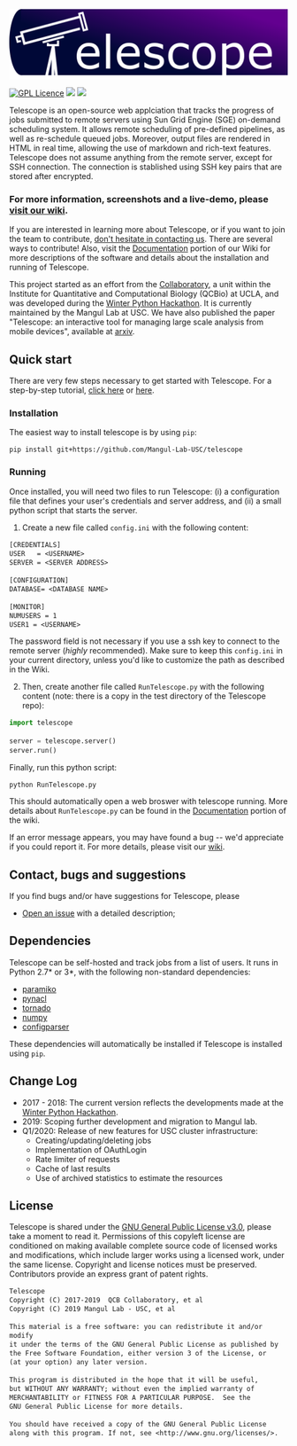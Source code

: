 <img align="center" src="resources/Complete_Logo_v1.png" width=600 />

[![GPL Licence](https://badges.frapsoft.com/os/gpl/gpl.svg?v=103)](https://opensource.org/licenses/GPL-3.0/)
<img src="https://img.shields.io/badge/Python-_2.7_and_3-brightgreen.svg">
[<img src="https://img.shields.io/badge/gitter_-_chat_online_-blue.svg">](https://gitter.im/unix-telescope/Lobby)

Telescope is an open-source web applciation that tracks the progress of jobs submitted to remote servers using Sun Grid Engine (SGE) on-demand scheduling system. It allows remote scheduling of pre-defined pipelines, as well as re-schedule queued jobs. Moreover, output files are rendered in HTML in real time, allowing  the use of markdown and rich-text features. Telescope does not assume anything from the remote server, except for SSH connection. The connection is stablished using SSH key pairs that are stored after encrypted.

### For more information, screenshots and a live-demo, please [visit our wiki](https://github.com/QCB-Collaboratory/telescope/wiki).

If you are interested in learning more about Telescope, or if you want to join the team to contribute, [don't hesitate in contacting us](https://github.com/Mangul-Lab-USC/telescope#contact-bugs-and-suggestions). There are several ways to contribute! Also, visit the [Documentation](https://github.com/Mangul-Lab-USC/telescope/wiki/Documentation) portion of our Wiki for more descriptions of the software and details about the installation and running of Telescope.

This project started as an effort from the [Collaboratory](https://qcb.ucla.edu/collaboratory/), a unit within the Institute for Quantitative and Computational Biology (QCBio) at UCLA, and was developed during the [Winter Python Hackathon](https://github.com/QCB-Collaboratory/Python-Hackathon-Winter2018). It is currently maintained by the Mangul Lab at USC. 
We have also published the paper "Telescope: an interactive tool for managing large scale analysis from mobile devices", available at [arxiv](https://arxiv.org/abs/1909.12469).


## Quick start

There are very few steps necessary to get started with Telescope. For a step-by-step tutorial, [click here](https://github.com/Mangul-Lab-USC/telescope/blob/master/test/Readme.md) or [here](https://github.com/Mangul-Lab-USC/telescope/wiki/Documentation).

### Installation

The easiest way to install telescope is by using ```pip```:
```
pip install git+https://github.com/Mangul-Lab-USC/telescope
```

### Running

Once installed, you will need two files to run Telescope: (i) a configuration file that defines your user's credentials and server address, and (ii) a small python script that starts the server.

1) Create a new file called ```config.ini``` with the following content:
```
[CREDENTIALS]
USER   = <USERNAME>
SERVER = <SERVER ADDRESS>

[CONFIGURATION]
DATABASE= <DATABASE NAME>

[MONITOR]
NUMUSERS = 1
USER1 = <USERNAME>
```

The password field is not necessary if you use a ssh key to connect to the remote server (*highly* recommended). Make sure to keep this ```config.ini``` in your current directory, unless you'd like to customize the path as described in the Wiki.

2) Then, create another file called ```RunTelescope.py``` with the following content (note: there is a copy in the test directory of the Telescope repo):
```Python
import telescope

server = telescope.server()
server.run()
```

Finally, run this python script:
```
python RunTelescope.py
```
This should automatically open a web broswer with telescope running. More details about ```RunTelescope.py``` can be found in the [Documentation](https://github.com/Mangul-Lab-USC/telescope/wiki/Documentation) portion of the wiki.

If an error message appears, you may have found a bug -- we'd appreciate if you could report it. For more details, please visit our [wiki](https://github.com/Mangul-Lab-USC/telescope/wiki/Documentation).


## Contact, bugs and suggestions

If you find bugs and/or have suggestions for Telescope, please
* [Open an issue](https://github.com/Mangul-Lab-USC/telescope/issues) with a detailed description;

## Dependencies

Telescope can be self-hosted and track jobs from a list of users. It runs in Python 2.7\* or 3\*, with the following non-standard dependencies:

* [paramiko](http://www.paramiko.org)
* [pynacl](https://pynacl.readthedocs.io/en/stable/)
* [tornado](http://www.tornadoweb.org/en/stable/)
* [numpy](http://www.numpy.org)
* [configparser](https://docs.python.org/3/library/configparser.html)

These dependencies will automatically be installed if Telescope is installed using ```pip```.

## Change Log

* 2017 - 2018: The current version reflects the developments made at the [Winter Python Hackathon](https://github.com/QCB-Collaboratory/Python-Hackathon-Winter2018). 
* 2019: Scoping further development and migration to Mangul lab.
* Q1/2020: Release of new features for USC cluster infrastructure:
  * Creating/updating/deleting jobs
  * Implementation of OAuthLogin
  * Rate limiter of requests 
  * Cache of last results
  * Use of archived statistics to estimate the resources 


## License

Telescope is shared under the [GNU General Public License v3.0](https://github.com/Mangul-Lab-USC/telescope/blob/master/LICENSE), please take a moment to read it. Permissions of this copyleft license are conditioned on making available complete source code of licensed works and modifications, which include larger works using a licensed work, under the same license. Copyright and license notices must be preserved. Contributors provide an express grant of patent rights.

```
Telescope
Copyright (C) 2017-2019  QCB Collaboratory, et al
Copyright (C) 2019 Mangul Lab - USC, et al

This material is a free software: you can redistribute it and/or modify
it under the terms of the GNU General Public License as published by
the Free Software Foundation, either version 3 of the License, or
(at your option) any later version.

This program is distributed in the hope that it will be useful,
but WITHOUT ANY WARRANTY; without even the implied warranty of
MERCHANTABILITY or FITNESS FOR A PARTICULAR PURPOSE.  See the
GNU General Public License for more details.

You should have received a copy of the GNU General Public License
along with this program. If not, see <http://www.gnu.org/licenses/>.
```
